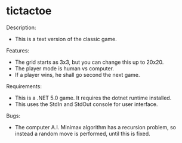 # tictactoe

Description:
* This is a text version of the classic game.

Features:
* The grid starts as 3x3, but you can change this up to 20x20.
* The player mode is human vs computer.
* If a player wins, he shall go second the next game.

Requirements:
* This is a .NET 5.0 game. It requires the dotnet runtime installed.
* This uses the StdIn and StdOut console for user interface.

Bugs:
* The computer A.I. Minimax algorithm has a recursion problem, so
  instead a random move is performed, until this is fixed.
